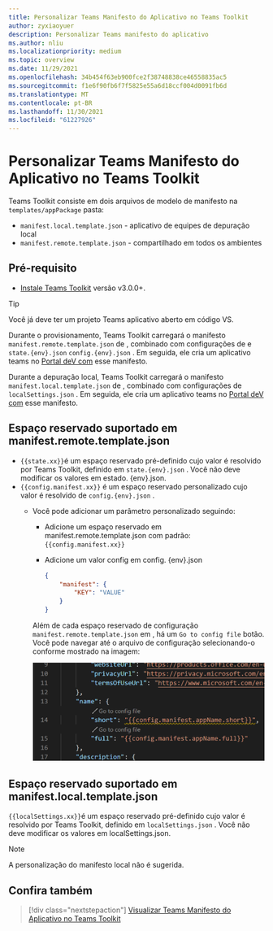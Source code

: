 ```yaml
---
title: Personalizar Teams Manifesto do Aplicativo no Teams Toolkit
author: zyxiaoyuer
description: Personalizar Teams manifesto do aplicativo
ms.author: nliu
ms.localizationpriority: medium
ms.topic: overview
ms.date: 11/29/2021
ms.openlocfilehash: 34b454f63eb900fce2f38748838ce46558835ac5
ms.sourcegitcommit: f1e6f90fb6f7f5825e55a6d18ccf004d0091fb6d
ms.translationtype: MT
ms.contentlocale: pt-BR
ms.lasthandoff: 11/30/2021
ms.locfileid: "61227926"
---
```

# <a name="customize-teams-app-manifest-in-teams-toolkit"></a>Personalizar Teams Manifesto do Aplicativo no Teams Toolkit

Teams Toolkit consiste em dois arquivos de modelo de manifesto na `templates/appPackage` pasta:

- `manifest.local.template.json` - aplicativo de equipes de depuração local
- `manifest.remote.template.json` - compartilhado em todos os ambientes

## <a name="prerequisite"></a>Pré-requisito

* [Instale Teams Toolkit](https://marketplace.visualstudio.com/items?itemName=TeamsDevApp.ms-teams-vscode-extension) versão v3.0.0+.

> [!TIP]
> Você já deve ter um projeto Teams aplicativo aberto em código VS.

Durante o provisionamento, Teams Toolkit carregará o manifesto `manifest.remote.template.json` de , combinado com configurações de e `state.{env}.json` `config.{env}.json` . Em seguida, ele cria um aplicativo teams no [Portal deV com](https://dev.teams.microsoft.com/apps) esse manifesto.

Durante a depuração local, Teams Toolkit carregará o manifesto `manifest.local.template.json` de , combinado com configurações de `localSettings.json` . Em seguida, ele cria um aplicativo teams no [Portal deV com](https://dev.teams.microsoft.com/apps) esse manifesto.

## <a name="supported-placeholder-in-manifestremotetemplatejson"></a>Espaço reservado suportado em manifest.remote.template.json

- `{{state.xx}}`é um espaço reservado pré-definido cujo valor é resolvido por Teams Toolkit, definido em `state.{env}.json` . Você não deve modificar os valores em estado. {env}.json.
- `{{config.manifest.xx}}` é um espaço reservado personalizado cujo valor é resolvido de `config.{env}.json` .
  - Você pode adicionar um parâmetro personalizado seguindo:
    - Adicione um espaço reservado em manifest.remote.template.json com padrão: `{{config.manifest.xx}}`
    - Adicione um valor config em config. {env}.json

        ```json
        {
            "manifest": {
                "KEY": "VALUE"
            }
        }
        ```

    Além de cada espaço reservado de configuração `manifest.remote.template.json` em , há um `Go to config file` botão. Você pode navegar até o arquivo de configuração selecionando-o conforme mostrado na imagem:

    ![ir para o arquivo config](./images/gotoconfigfile.png)

## <a name="supported-placeholder-in-manifestlocaltemplatejson"></a>Espaço reservado suportado em manifest.local.template.json

`{{localSettings.xx}}`é um espaço reservado pré-definido cujo valor é resolvido por Teams Toolkit, definido em `localSettings.json` . Você não deve modificar os valores em localSettings.json.

 > [!NOTE]
 > A personalização do manifesto local não é sugerida.

## <a name="see-also"></a>Confira também

> [!div class="nextstepaction"]
> [Visualizar Teams Manifesto do Aplicativo no Teams Toolkit](TeamsFx-manifest-preview.md)
